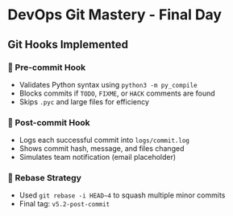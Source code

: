 # DevOps Git Mastery - Final Day

## Git Hooks Implemented

### 🔹 Pre-commit Hook
- Validates Python syntax using `python3 -m py_compile`
- Blocks commits if `TODO`, `FIXME`, or `HACK` comments are found
- Skips `.pyc` and large files for efficiency

### 🔹 Post-commit Hook
- Logs each successful commit into `logs/commit.log`
- Shows commit hash, message, and files changed
- Simulates team notification (email placeholder)

### 🔹 Rebase Strategy
- Used `git rebase -i HEAD~4` to squash multiple minor commits
- Final tag: `v5.2-post-commit`


